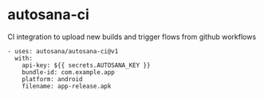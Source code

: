 # autosana-ci
CI integration to upload new builds and trigger flows from github workflows

```
- uses: autosana/autosana-ci@v1
  with:
    api-key: ${{ secrets.AUTOSANA_KEY }}
    bundle-id: com.example.app
    platform: android
    filename: app-release.apk
```

